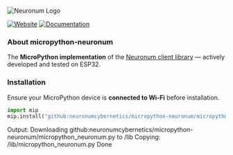 ![Neuronum Logo](https://neuronum.net/static/logo_pip.png "Neuronum")

[![Website](https://img.shields.io/badge/Website-Neuronum-blue)](https://neuronum.net) [![Documentation](https://img.shields.io/badge/Docs-Read%20now-green)](https://github.com/neuronumcybernetics/micropython-neuronum)


### **About micropython-neuronum**
The **MicroPython implementation** of the [Neuronum client library](https://pypi.org/project/neuronum/) — actively developed and tested on ESP32.

### **Installation**
Ensure your MicroPython device is **connected to Wi-Fi** before installation.

```python
import mip
mip.install("github:neuronumcybernetics/micropython-neuronum/micropython_neuronum.py")
```

Output:
Downloading github:neuronumcybernetics/micropython-neuronum/micropython_neuronum.py to /lib
Copying: /lib/micropython_neuronum.py
Done
